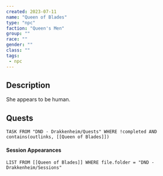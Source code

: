 ```yaml
---
created: 2023-07-11
name: "Queen of Blades"
type: "npc"
faction: "Queen's Men"
group: ""
race: ""
gender: ""
class: ""
tags:
 - npc
---
```

## Description

She appears to be human.

## Quests
```dataview
TASK FROM "DND - Drakkenheim/Quests" WHERE !completed AND contains(outlinks, [[Queen of Blades]]) 
```

#### Session Appearances
```dataview
LIST FROM [[Queen of Blades]] WHERE file.folder = "DND - Drakkenheim/Sessions"
```



